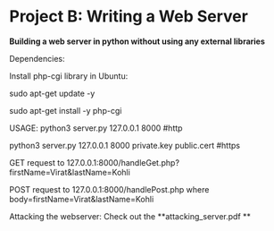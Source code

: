 
# Project B: Writing a Web Server


**Building a web server in python without using any external libraries**

Dependencies:

Install php-cgi library in Ubuntu:

sudo apt-get update -y


sudo apt-get install -y php-cgi


USAGE:
python3 server.py 127.0.0.1 8000 #http


python3 server.py 127.0.0.1 8000 private.key public.cert #https

GET request to 127.0.0.1:8000/handleGet.php?firstName=Virat&lastName=Kohli


POST request to 127.0.0.1:8000/handlePost.php where body=firstName=Virat&lastName=Kohli

Attacking the webserver: Check out the **attacking_server.pdf **

